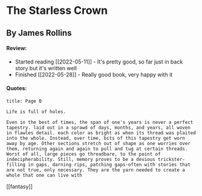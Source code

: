 # The Starless Crown
## By James Rollins
#### Review:
- Started reading [[2022-05-11]] - It's pretty good, so far just in back story but it's written well
- Finished [[2022-05-28]] - Really good book, very happy with it

#### Quotes: 
```ad-quote
title: Page 0

Life is full of holes.

Even in the best of times, the span of one's years is never a perfect tapestry. laid out in a sprawd of days, months, and years, all woven in flawles detail. each color as bright as when its thread was plaited into the whole. Instead, over time, bits of this tapestry get worn away by age. Other sections stretch out of shape as one worries over them, returning again and again to pull and tug at certain threads. Worst of all, large pieces go threadbare, to the point of indecipherability. Still, memory proves to be a devious trickster-filling in gaps, darning rips, patching gaps-often with stories that are not true, only necessary. They are the yarn needed to create a whole that one can live with
```

[[fantasy]]